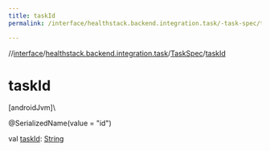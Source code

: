 ```yaml
---
title: taskId
permalink: /interface/healthstack.backend.integration.task/-task-spec/task-id.html

---
```

//[interface](/bi_interface.html)/[healthstack.backend.integration.task](../index.html)/[TaskSpec](index.html)/[taskId](task-id.html)



# taskId



[androidJvm]\




@SerializedName(value = &quot;id&quot;)



val [taskId](task-id.html): [String](https://kotlinlang.org/api/latest/jvm/stdlib/kotlin/-string/index.html)




